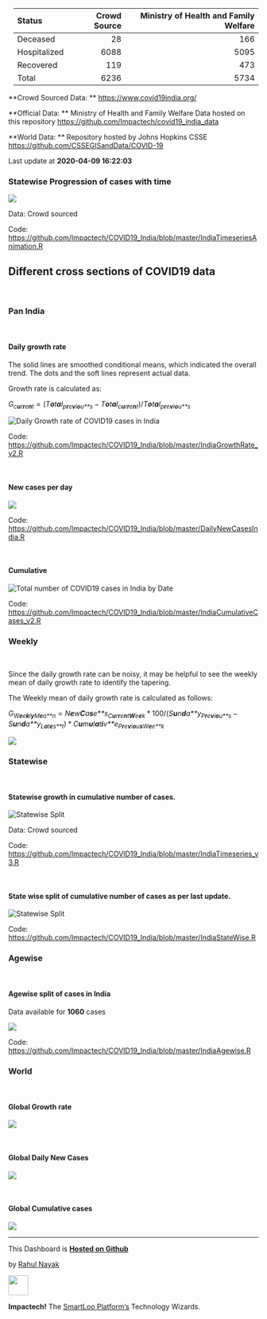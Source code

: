 <!-- ## Current Status -->
<table class="table table-striped table-hover" style="width: auto !important; float: right; margin-left: 10px;">
<thead>
<tr>
<th style="text-align:left;">
Status
</th>
<th style="text-align:right;">
Crowd Source
</th>
<th style="text-align:right;">
Ministry of Health and Family Welfare
</th>
</tr>
</thead>
<tbody>
<tr>
<td style="text-align:left;">
Deceased
</td>
<td style="text-align:right;">
28
</td>
<td style="text-align:right;">
166
</td>
</tr>
<tr>
<td style="text-align:left;">
Hospitalized
</td>
<td style="text-align:right;">
6088
</td>
<td style="text-align:right;">
5095
</td>
</tr>
<tr>
<td style="text-align:left;">
Recovered
</td>
<td style="text-align:right;">
119
</td>
<td style="text-align:right;">
473
</td>
</tr>
<tr>
<td style="text-align:left;">
Total
</td>
<td style="text-align:right;">
6236
</td>
<td style="text-align:right;">
5734
</td>
</tr>
</tbody>
</table>
**Crowd Sourced Data: **
<a href="https://www.covid19india.org/" class="uri">https://www.covid19india.org/</a>

**Official Data: ** Ministry of Health and Family Welfare Data hosted on
this repository
<a href="https://github.com/Impactech/covid19_india_data" class="uri">https://github.com/Impactech/covid19_india_data</a>

**World Data: ** Repository hosted by Johns Hopkins CSSE
<a href="https://github.com/CSSEGISandData/COVID-19" class="uri">https://github.com/CSSEGISandData/COVID-19</a>

Last update at **2020-04-09 16:22:03**

### Statewise Progression of cases with time

![](dashboard_files/figure-markdown_strict/unnamed-chunk-3-1.gif)

Data: Crowd sourced

Code:
<a href="https://github.com/Impactech/COVID19_India/blob/master/IndiaTimeseriesAnimation.R" class="uri">https://github.com/Impactech/COVID19_India/blob/master/IndiaTimeseriesAnimation.R</a>

Different cross sections of COVID19 data
----------------------------------------

   

### **Pan India**

 

#### Daily growth rate

The solid lines are smoothed conditional means, which indicated the
overall trend. The dots and the soft lines represent actual data.

Growth rate is calculated as:

*G*<sub>*c**u**r**r**e**n**t*</sub> = (*T**o**t**a**l*<sub>*p**r**e**v**i**o**u**s*</sub> − *T**o**t**a**l*<sub>*c**u**r**r**e**n**t*</sub>)/*T**o**t**a**l*<sub>*p**r**e**v**i**o**u**s*</sub>

![Daily Growth rate of COVID19 cases in
India](dashboard_files/figure-markdown_strict/unnamed-chunk-4-1.png)

Code:
<a href="https://github.com/Impactech/COVID19_India/blob/master/IndiaGrowthRate_v2.R" class="uri">https://github.com/Impactech/COVID19_India/blob/master/IndiaGrowthRate_v2.R</a>

 

#### New cases per day

![](dashboard_files/figure-markdown_strict/new_cases-1.png)

Code:
<a href="https://github.com/Impactech/COVID19_India/blob/master/DailyNewCasesIndia.R" class="uri">https://github.com/Impactech/COVID19_India/blob/master/DailyNewCasesIndia.R</a>

 

#### Cumulative

![Total number of COVID19 cases in India by
Date](dashboard_files/figure-markdown_strict/unnamed-chunk-7-1.png)

Code:
<a href="https://github.com/Impactech/COVID19_India/blob/master/IndiaCumulativeCases_v2.R" class="uri">https://github.com/Impactech/COVID19_India/blob/master/IndiaCumulativeCases_v2.R</a>

### **Weekly**

 

Since the daily growth rate can be noisy, it may be helpful to see the
weekly mean of daily growth rate to identify the tapering.

The Weekly mean of daily growth rate is calculated as follows:

*G*<sub>*W**e**e**k**l**y**M**e**a**n*</sub> = *N**e**w**C**a**s**e**s*<sub>*C**u**r**r**e**n**t**W**e**e**k*</sub> \* 100/(*S**u**n**d**a**y*<sub>*P**r**e**v**i**o**u**s*</sub> − *S**u**n**d**a**y*<sub>*L**a**t**e**s**t*</sub>) \* *C**u**m**u**l**a**t**i**v**e*<sub>*P**r**e**v**i**o**u**s**W**e**e**k*</sub>

![](dashboard_files/figure-markdown_strict/unnamed-chunk-9-1.png)

### **Statewise**

 

#### Statewise growth in cumulative number of cases.

![Statewise
Split](dashboard_files/figure-markdown_strict/unnamed-chunk-11-1.png)

Data: Crowd sourced

Code:
<a href="https://github.com/Impactech/COVID19_India/blob/master/IndiaTimeseries_v3.R" class="uri">https://github.com/Impactech/COVID19_India/blob/master/IndiaTimeseries_v3.R</a>

 

#### State wise split of cumulative number of cases as per last update.

![Statewise
Split](dashboard_files/figure-markdown_strict/unnamed-chunk-12-1.png)

Code:
<a href="https://github.com/Impactech/COVID19_India/blob/master/IndiaStateWise.R" class="uri">https://github.com/Impactech/COVID19_India/blob/master/IndiaStateWise.R</a>

### **Agewise**

 

#### Agewise split of cases in India

Data available for **1060** cases

![](dashboard_files/figure-markdown_strict/unnamed-chunk-13-1.png)

Code:
<a href="https://github.com/Impactech/COVID19_India/blob/master/IndiaAgewise.R" class="uri">https://github.com/Impactech/COVID19_India/blob/master/IndiaAgewise.R</a>

### **World**

 

#### Global Growth rate

![](dashboard_files/figure-markdown_strict/unnamed-chunk-14-1.png)

 

#### Global Daily New Cases

![](dashboard_files/figure-markdown_strict/unnamed-chunk-15-1.png)

 

#### Global Cumulative cases

![](dashboard_files/figure-markdown_strict/unnamed-chunk-16-1.png)

------------------------------------------------------------------------

This Dashboard is **[Hosted on
Github](https://github.com/Impactech/COVID19_India)**

by [Rahul Nayak](https://www.linkedin.com/in/rahulnyk/)

<img src="https://media-exp1.licdn.com/dms/image/C510BAQGXcesixi_kZA/company-logo_100_100/0?e=1594252800&amp;v=beta&amp;t=BplHG9oQxA1vuJfKGwffWcRH-ghA6phDyAwnRKMjk6w" width="40" />

**Impactech!** The [SmartLoo
Platform’s](https://www.linkedin.com/company/smart-loo) Technology
Wizards.

